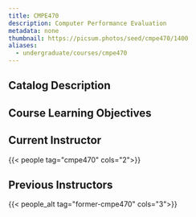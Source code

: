 ```yaml
---
title: CMPE470
description: Computer Performance Evaluation
metadata: none
thumbnail: https://picsum.photos/seed/cmpe470/1400
aliases:
  - undergraduate/courses/cmpe470
---
```


## Catalog Description

## Course Learning Objectives

## Current Instructor

{{< people tag="cmpe470" cols="2">}}

## Previous Instructors

{{< people_alt tag="former-cmpe470" cols="3">}}
